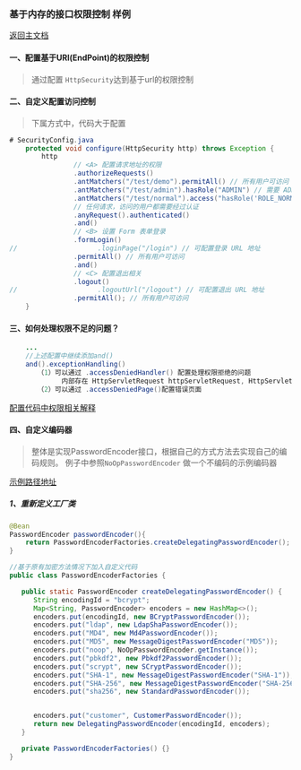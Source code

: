 ### 基于内存的接口权限控制 样例 
 [返回主文档](../README.md)
#### 一、配置基于URl(EndPoint)的权限控制
> 通过配置 `HttpSecurity`达到基于url的权限控制

#### 二、自定义配置访问控制
> 下属方式中，代码大于配置

````java
# SecurityConfig.java
    protected void configure(HttpSecurity http) throws Exception {
        http
                // <A> 配置请求地址的权限
                .authorizeRequests()
                .antMatchers("/test/demo").permitAll() // 所有用户可访问
                .antMatchers("/test/admin").hasRole("ADMIN") // 需要 ADMIN 角色
                .antMatchers("/test/normal").access("hasRole('ROLE_NORMAL')") // 需要 NORMAL 角色。
                // 任何请求，访问的用户都需要经过认证
                .anyRequest().authenticated()
                .and()
                // <B> 设置 Form 表单登录
                .formLogin()
//                    .loginPage("/login") // 可配置登录 URL 地址
                .permitAll() // 所有用户可访问
                .and()
                // <C> 配置退出相关
                .logout()
//                    .logoutUrl("/logout") // 可配置退出 URL 地址
                .permitAll(); // 所有用户可访问
    }

````


#### 三、如何处理权限不足的问题？
````java
    ...
    //上述配置中继续添加and()
    and().exceptionHandling()
       （1）可以通过 .accessDeniedHandler() 配置处理权限拒绝的问题
             内部存在 HttpServletRequest httpServletRequest, HttpServletResponse httpServletResponse, AccessDeniedException e 可以处理
       （2）可以通过 .accessDeniedPage()配置错误页面
````
 


[配置代码中权限相关解释](../README.md#ExpressionUrlAuthorizationConfigurer)


#### 四、自定义编码器
> 整体是实现PasswordEncoder接口，根据自己的方式方法去实现自己的编码规则。
> 例子中参照`NoOpPasswordEncoder` 做一个不编码的示例编码器

[示例路径地址](./src/main/java/cn/coffeeandice/config/CustomePasswordEncoder.java)


##### 1、重新定义工厂类
````java
@Bean
PasswordEncoder passwordEncoder(){
    return PasswordEncoderFactories.createDelegatingPasswordEncoder();
}
````

````java
//基于原有加密方法情况下加入自定义代码
public class PasswordEncoderFactories {

   public static PasswordEncoder createDelegatingPasswordEncoder() {
      String encodingId = "bcrypt";
      Map<String, PasswordEncoder> encoders = new HashMap<>();
      encoders.put(encodingId, new BCryptPasswordEncoder());
      encoders.put("ldap", new LdapShaPasswordEncoder());
      encoders.put("MD4", new Md4PasswordEncoder());
      encoders.put("MD5", new MessageDigestPasswordEncoder("MD5"));
      encoders.put("noop", NoOpPasswordEncoder.getInstance());
      encoders.put("pbkdf2", new Pbkdf2PasswordEncoder());
      encoders.put("scrypt", new SCryptPasswordEncoder());
      encoders.put("SHA-1", new MessageDigestPasswordEncoder("SHA-1"));
      encoders.put("SHA-256", new MessageDigestPasswordEncoder("SHA-256"));
      encoders.put("sha256", new StandardPasswordEncoder());


      encoders.put("customer", CustomerPasswordEncoder());
      return new DelegatingPasswordEncoder(encodingId, encoders);
   }

   private PasswordEncoderFactories() {}
}
````
